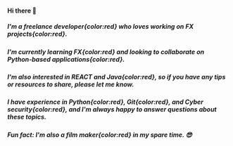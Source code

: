 #### Hi there 👋

##### I'm a **freelance developer**{color:red} who loves working on **FX projects**{color:red}. 

##### I'm currently learning **FX**{color:red} and looking to collaborate on **Python-based applications**{color:red}.

##### I'm also interested in **REACT** and **Java**{color:red}, so if you have any tips or resources to share, please let me know. 

##### I have experience in **Python**{color:red}, **Git**{color:red}, and **Cyber security**{color:red}, and I'm always happy to answer questions about these topics.

##### Fun fact: I'm also a **film maker**{color:red} in my spare time. 😎




